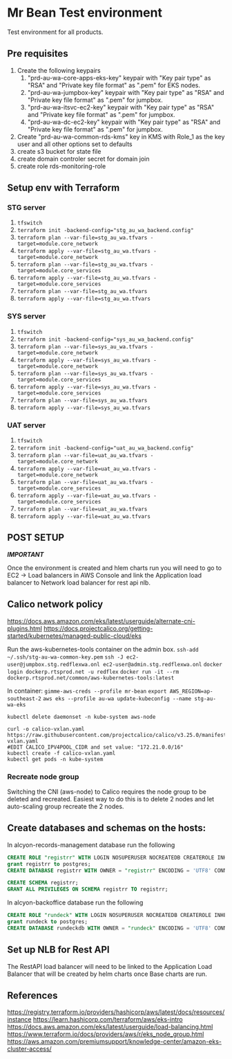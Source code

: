 # Mr Bean Test environment

Test environment for all products. 

## Pre requisites

1. Create the following keypairs
   1. "prd-au-wa-core-apps-eks-key" keypair with "Key pair type" as "RSA" and "Private key file format" as ".pem" for EKS nodes.
   2. "prd-au-wa-jumpbox-key" keypair with "Key pair type" as "RSA" and "Private key file format" as ".pem" for jumpbox.
   3. "prd-au-wa-itsvc-ec2-key" keypair with "Key pair type" as "RSA" and "Private key file format" as ".pem" for jumpbox.
   3. "prd-au-wa-dc-ec2-key" keypair with "Key pair type" as "RSA" and "Private key file format" as ".pem" for jumpbox.
2. Create "prd-au-wa-common-rds-kms" key in KMS with Role_1 as the key user and all other options set to defaults
3. create s3 bucket for state file
4. create domain controler secret for domain join
5. create role rds-monitoring-role

## Setup env with Terraform

### STG server

1. `tfswitch`
2. `terraform init -backend-config="stg_au_wa_backend.config"`
3. `terraform plan --var-file=stg_au_wa.tfvars -target=module.core_network`
4. `terraform apply --var-file=stg_au_wa.tfvars -target=module.core_network`
3. `terraform plan --var-file=stg_au_wa.tfvars -target=module.core_services`
4. `terraform apply --var-file=stg_au_wa.tfvars -target=module.core_services`
5. `terraform plan --var-file=stg_au_wa.tfvars`
6. `terraform apply --var-file=stg_au_wa.tfvars`

### SYS server

1. `tfswitch`
2. `terraform init -backend-config="sys_au_wa_backend.config"`
3. `terraform plan --var-file=sys_au_wa.tfvars -target=module.core_network`
4. `terraform apply --var-file=sys_au_wa.tfvars -target=module.core_network`
3. `terraform plan --var-file=sys_au_wa.tfvars -target=module.core_services`
4. `terraform apply --var-file=sys_au_wa.tfvars -target=module.core_services`
5. `terraform plan --var-file=sys_au_wa.tfvars`
6. `terraform apply --var-file=sys_au_wa.tfvars`

### UAT server

1. `tfswitch`
2. `terraform init -backend-config="uat_au_wa_backend.config"`
3. `terraform plan --var-file=uat_au_wa.tfvars -target=module.core_network`
4. `terraform apply --var-file=uat_au_wa.tfvars -target=module.core_network`
3. `terraform plan --var-file=uat_au_wa.tfvars -target=module.core_services`
4. `terraform apply --var-file=uat_au_wa.tfvars -target=module.core_services`
5. `terraform plan --var-file=uat_au_wa.tfvars`
6. `terraform apply --var-file=uat_au_wa.tfvars`

## POST SETUP

***IMPORTANT***

Once the environment is created and hlem charts run you will need to go to EC2 -> Load balancers in AWS Console
and link the Application load balancer to Network load balancer for rest api nlb.

## Calico network policy

https://docs.aws.amazon.com/eks/latest/userguide/alternate-cni-plugins.html
https://docs.projectcalico.org/getting-started/kubernetes/managed-public-cloud/eks

Run the aws-kubernetes-tools container on the admin box.
`ssh-add ~/.ssh/stg-au-wa-common-key.pem`
`ssh -J ec2-user@jumpbox.stg.redflexwa.onl ec2-user@admin.stg.redflexwa.onl`
`docker login dockerp.rtsprod.net -u redflex`
`docker run -it --rm dockerp.rtsprod.net/common/aws-kubernetes-tools:latest`

In container:
`gimme-aws-creds --profile mr-bean`
`export AWS_REGION=ap-southeast-2`
`aws eks --profile au-wa update-kubeconfig --name stg-au-wa-eks`

````
kubectl delete daemonset -n kube-system aws-node

curl -o calico-vxlan.yaml https://raw.githubusercontent.com/projectcalico/calico/v3.25.0/manifests/calico-vxlan.yaml
#EDIT CALICO_IPV4POOL_CIDR and set value: "172.21.0.0/16"
kubectl create -f calico-vxlan.yaml
kubectl get pods -n kube-system
````

### Recreate node group

Switching the CNI (aws-node) to Calico requires the node group to be deleted and recreated.
Easiest way to do this is to delete 2 nodes and let auto-scaling group recreate the 2 nodes.

## Create databases and schemas on the hosts:

In alcyon-records-management database run the following
````sql
CREATE ROLE "registrr" WITH LOGIN NOSUPERUSER NOCREATEDB CREATEROLE INHERIT NOREPLICATION CONNECTION LIMIT -1 PASSWORD 'R#g1sTrS#cR3t';
grant registrr to postgres;
CREATE DATABASE registrr WITH OWNER = "registrr" ENCODING = 'UTF8' CONNECTION LIMIT = -1;

CREATE SCHEMA registrr;
GRANT ALL PRIVILEGES ON SCHEMA registrr TO registrr;
````

In alcyon-backoffice database run the following
````sql
CREATE ROLE "rundeck" WITH LOGIN NOSUPERUSER NOCREATEDB CREATEROLE INHERIT NOREPLICATION CONNECTION LIMIT -1 PASSWORD 'Rund#ckS#cr#t';
grant rundeck to postgres;
CREATE DATABASE rundeckdb WITH OWNER = "rundeck" ENCODING = 'UTF8' CONNECTION LIMIT = -1;
````

## Set up NLB for Rest API

The RestAPI load balancer will need to be linked to the Application Load Balancer that will be created by helm charts once Base charts are run.

## References
https://registry.terraform.io/providers/hashicorp/aws/latest/docs/resources/instance
https://learn.hashicorp.com/terraform/aws/eks-intro
https://docs.aws.amazon.com/eks/latest/userguide/load-balancing.html
https://www.terraform.io/docs/providers/aws/r/eks_node_group.html
https://aws.amazon.com/premiumsupport/knowledge-center/amazon-eks-cluster-access/




